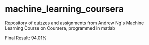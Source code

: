 # machine_learning_coursera

Repository of quizzes and assignments from Andrew Ng's Machine Learning Course on Coursera, programmed in matlab

Final Result: 94.01%

